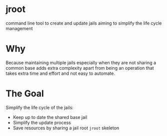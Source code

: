 # jroot
command line tool to create and update jails aiming to simplify the life cycle management

# Why

Because maintaining multiple jails especially when they are not sharing a common
base adds extra complexity apart from being an operation that takes extra time
and effort and not easy to automate.

# The Goal

Simplify the life cycle of the jails:

* Keep up to date the shared base jail
* Simplify the update process
* Save resources by sharing a jail root `jroot` skeleton
